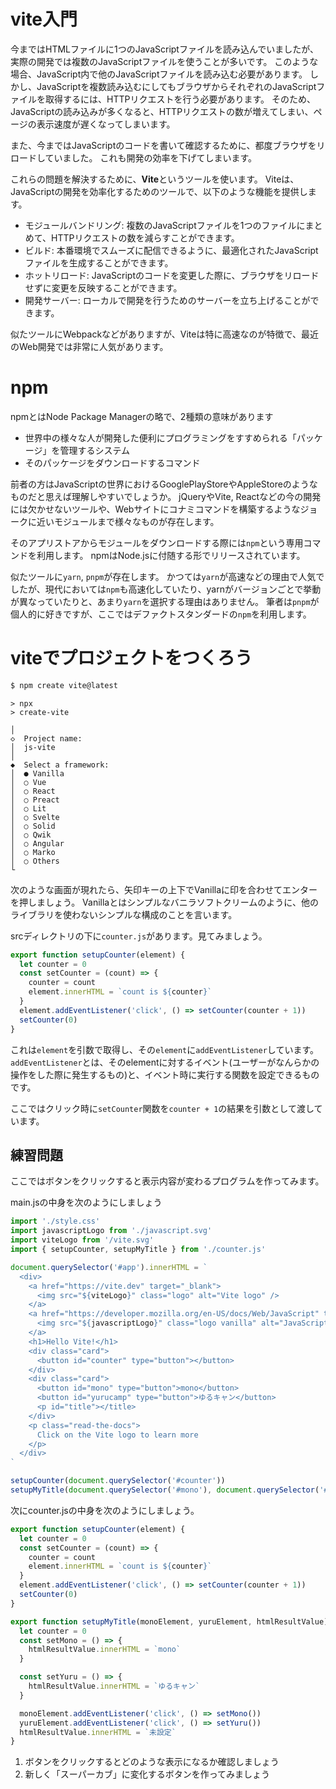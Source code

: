 # vite入門

今まではHTMLファイルに1つのJavaScriptファイルを読み込んでいましたが、実際の開発では複数のJavaScriptファイルを使うことが多いです。
このような場合、JavaScript内で他のJavaScriptファイルを読み込む必要があります。 
しかし、JavaScriptを複数読み込むにしてもブラウザからそれぞれのJavaScriptファイルを取得するには、HTTPリクエストを行う必要があります。
そのため、JavaScriptの読み込みが多くなると、HTTPリクエストの数が増えてしまい、ページの表示速度が遅くなってしまいます。

また、今まではJavaScriptのコードを書いて確認するために、都度ブラウザをリロードしていました。
これも開発の効率を下げてしまいます。

これらの問題を解決するために、**Vite**というツールを使います。
Viteは、JavaScriptの開発を効率化するためのツールで、以下のような機能を提供します。

- モジュールバンドリング: 複数のJavaScriptファイルを1つのファイルにまとめて、HTTPリクエストの数を減らすことができます。
- ビルド: 本番環境でスムーズに配信できるように、最適化されたJavaScriptファイルを生成することができます。
- ホットリロード: JavaScriptのコードを変更した際に、ブラウザをリロードせずに変更を反映することができます。
- 開発サーバー: ローカルで開発を行うためのサーバーを立ち上げることができます。

似たツールにWebpackなどがありますが、Viteは特に高速なのが特徴で、最近のWeb開発では非常に人気があります。

# npm

npmとはNode Package Managerの略で、2種類の意味があります

- 世界中の様々な人が開発した便利にプログラミングをすすめられる「パッケージ」を管理するシステム
- そのパッケージをダウンロードするコマンド

前者の方はJavaScriptの世界におけるGooglePlayStoreやAppleStoreのようなものだと思えば理解しやすいでしょうか。
jQueryやVite, Reactなどの今の開発には欠かせないツールや、Webサイトにコナミコマンドを構築するようなジョークに近いモジュールまで様々なものが存在します。

そのアプリストアからモジュールをダウンロードする際には`npm`という専用コマンドを利用します。
npmはNode.jsに付随する形でリリースされています。

似たツールに`yarn`, `pnpm`が存在します。
かつては`yarn`が高速などの理由で人気でしたが、現代においては`npm`も高速化していたり、yarnがバージョンごとで挙動が異なっていたりと、あまり`yarn`を選択する理由はありません。
筆者は`pnpm`が個人的に好きですが、ここではデファクトスタンダードの`npm`を利用します。


# viteでプロジェクトをつくろう

```bash
$ npm create vite@latest
```


```
> npx
> create-vite

│
◇  Project name:
│  js-vite
│
◆  Select a framework:
│  ● Vanilla
│  ○ Vue
│  ○ React
│  ○ Preact
│  ○ Lit
│  ○ Svelte
│  ○ Solid
│  ○ Qwik
│  ○ Angular
│  ○ Marko
│  ○ Others
└
```

次のような画面が現れたら、矢印キーの上下でVanillaに印を合わせてエンターを押しましょう。
Vanillaとはシンプルなバニラソフトクリームのように、他のライブラリを使わないシンプルな構成のことを言います。



srcディレクトリの下に`counter.js`があります。見てみましょう。

```javascript
export function setupCounter(element) {
  let counter = 0
  const setCounter = (count) => {
    counter = count
    element.innerHTML = `count is ${counter}`
  }
  element.addEventListener('click', () => setCounter(counter + 1))
  setCounter(0)
}
```

これは`element`を引数で取得し、その`element`に`addEventListener`しています。
`addEventListener`とは、そのelementに対するイベント(ユーザーがなんらかの操作をした際に発生するもの)と、イベント時に実行する関数を設定できるものです。

ここではクリック時に`setCounter`関数を`counter + 1`の結果を引数として渡しています。

## 練習問題

ここではボタンをクリックすると表示内容が変わるプログラムを作ってみます。

main.jsの中身を次のようにしましょう

```javascript
import './style.css'
import javascriptLogo from './javascript.svg'
import viteLogo from '/vite.svg'
import { setupCounter, setupMyTitle } from './counter.js'

document.querySelector('#app').innerHTML = `
  <div>
    <a href="https://vite.dev" target="_blank">
      <img src="${viteLogo}" class="logo" alt="Vite logo" />
    </a>
    <a href="https://developer.mozilla.org/en-US/docs/Web/JavaScript" target="_blank">
      <img src="${javascriptLogo}" class="logo vanilla" alt="JavaScript logo" />
    </a>
    <h1>Hello Vite!</h1>
    <div class="card">
      <button id="counter" type="button"></button>
    </div>
    <div class="card">
      <button id="mono" type="button">mono</button>
      <button id="yurucamp" type="button">ゆるキャン</button>
      <p id="title"></title>
    </div>
    <p class="read-the-docs">
      Click on the Vite logo to learn more
    </p>
  </div>
`

setupCounter(document.querySelector('#counter'))
setupMyTitle(document.querySelector('#mono'), document.querySelector('#yurucamp'), document.querySelector('#title'))
```

次にcounter.jsの中身を次のようにしましょう。

```js
export function setupCounter(element) {
  let counter = 0
  const setCounter = (count) => {
    counter = count
    element.innerHTML = `count is ${counter}`
  }
  element.addEventListener('click', () => setCounter(counter + 1))
  setCounter(0)
}

export function setupMyTitle(monoElement, yuruElement, htmlResultValue) {
  let counter = 0
  const setMono = () => {
    htmlResultValue.innerHTML = `mono`
  }

  const setYuru = () => {
    htmlResultValue.innerHTML = `ゆるキャン`
  }

  monoElement.addEventListener('click', () => setMono())
  yuruElement.addEventListener('click', () => setYuru())
  htmlResultValue.innerHTML = `未設定`
}
```

1. ボタンをクリックするとどのような表示になるか確認しましょう
1. 新しく「スーパーカブ」に変化するボタンを作ってみましょう

